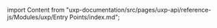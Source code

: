
import Content from "uxp-documentation/src/pages/uxp-api/reference-js/Modules/uxp/Entry Points/index.md";

<Content query="product=xd"/>
